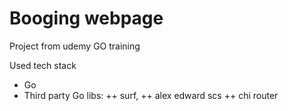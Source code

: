 # Booging webpage

Project from udemy GO training

Used tech stack
+ Go 
+ Third party Go libs: 
++ surf, 
++ alex edward scs
++ chi router




